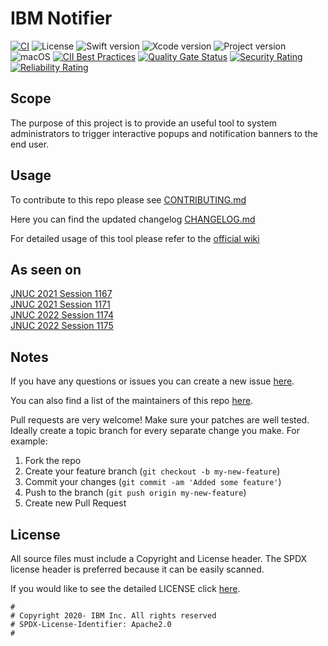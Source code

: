 # IBM Notifier

[![CI](https://github.com/IBM/mac-ibm-notifications/actions/workflows/main.yml/badge.svg?branch=main)](https://github.com/IBM/mac-ibm-notifications/actions/workflows/main.yml)
![License](https://img.shields.io/badge/license-Apache%202-1984E5)
![Swift version](https://img.shields.io/badge/swift-5-1984E5)
![Xcode version](https://img.shields.io/badge/xcode-14-1984E5)
![Project version](https://img.shields.io/badge/version-2.9.1-1984E5)
![macOS](https://img.shields.io/badge/os-macOS%2010.15+-bright%20green)
[![CII Best Practices](https://bestpractices.coreinfrastructure.org/projects/5823/badge)](https://bestpractices.coreinfrastructure.org/projects/5823)
[![Quality Gate Status](https://sonarcloud.io/api/project_badges/measure?project=IBM_mac-ibm-notifications&metric=alert_status)](https://sonarcloud.io/summary/new_code?id=IBM_mac-ibm-notifications)
[![Security Rating](https://sonarcloud.io/api/project_badges/measure?project=IBM_mac-ibm-notifications&metric=security_rating)](https://sonarcloud.io/summary/new_code?id=IBM_mac-ibm-notifications)
[![Reliability Rating](https://sonarcloud.io/api/project_badges/measure?project=IBM_mac-ibm-notifications&metric=reliability_rating)](https://sonarcloud.io/summary/new_code?id=IBM_mac-ibm-notifications)  
## Scope

The purpose of this project is to provide an useful tool to system administrators to trigger interactive popups and notification banners to the end user.

## Usage

To contribute to this repo please see [CONTRIBUTING.md](CONTRIBUTING.md)

Here you can find the updated changelog [CHANGELOG.md](CHANGELOG.md)

For detailed usage of this tool please refer to the [official wiki](https://github.com/IBM/mac-ibm-notifications/wiki/Usage)

## As seen on

[JNUC 2021 Session 1167](https://www.youtube.com/watch?v=Cn5wIuB90t8&list=PLlxHm_Px-Ie1EIRlDHG2lW5H7c2UYvops&index=14)  
[JNUC 2021 Session 1171](https://www.youtube.com/watch?v=BOPAa8QZw0o&list=PLlxHm_Px-Ie1EIRlDHG2lW5H7c2UYvops&index=17)  
[JNUC 2022 Session 1174](https://www.youtube.com/watch?v=oTeJZnh2cZ0&list=PLlxHm_Px-Ie2uIFiar6_3JejiOnObiujM&index=107)  
[JNUC 2022 Session 1175](https://www.youtube.com/watch?v=9ZsZaSmWwIo&list=PLlxHm_Px-Ie2uIFiar6_3JejiOnObiujM&index=108)  

## Notes

If you have any questions or issues you can create a new issue [here](https://github.com/IBM/mac-ibm-notifications/issues/new/choose).

You can also find a list of the maintainers of this repo [here](MAINTAINERS.md).

Pull requests are very welcome! Make sure your patches are well tested.
Ideally create a topic branch for every separate change you make. For
example:

1. Fork the repo
2. Create your feature branch (`git checkout -b my-new-feature`)
3. Commit your changes (`git commit -am 'Added some feature'`)
4. Push to the branch (`git push origin my-new-feature`)
5. Create new Pull Request

## License

All source files must include a Copyright and License header. The SPDX license header is 
preferred because it can be easily scanned.

If you would like to see the detailed LICENSE click [here](LICENSE).

```text
#
# Copyright 2020- IBM Inc. All rights reserved
# SPDX-License-Identifier: Apache2.0
#
```
